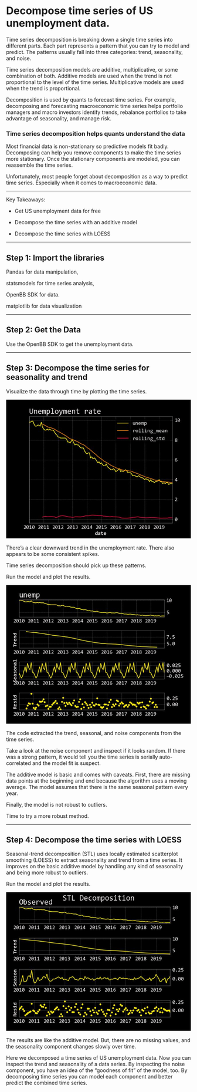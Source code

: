 # Decompose time series of US unemployment data.

Time series decomposition is breaking down a single time series into different parts. Each part represents a pattern that you can try to model and predict. The patterns usually fall into three categories: trend, seasonality, and noise.

Time series decomposition models are additive, multiplicative, or some combination of both. Additive models are used when the trend is not proportional to the level of the time series. Multiplicative models are used when the trend is proportional.

Decomposition is used by quants to forecast time series. For example, decomposing and forecasting macroeconomic time series helps portfolio managers and macro investors identify trends, rebalance portfolios to take advantage of seasonality, and manage risk.

### Time series decomposition helps quants understand the data

Most financial data is non-stationary so predictive models fit badly. Decomposing can help you remove components to make the time series more stationary. Once the stationary components are modeled, you can reassemble the time series.

Unfortunately, most people forget about decomposition as a way to predict time series. Especially when it comes to macroeconomic data.

---

Key Takeaways:

- Get US unemployment data for free

- Decompose the time series with an additive model

- Decompose the time series with LOESS

---

## Step 1: Import the libraries 

Pandas for data manipulation,

statsmodels for time series analysis,

OpenBB SDK for data.

matplotlib for data visualization

---

## Step 2: Get the Data

Use the OpenBB SDK to get the unemployment data.

---

## Step 3: Decompose the time series for seasonality and trend

Visualize the data through time by plotting the time series.

![Unemployment Rate](./Images/UnemploymentRate.jpg)

There’s a clear downward trend in the unemployment rate. There also appears to be some consistent spikes. 

Time series decomposition should pick up these patterns.


Run the model and plot the results.

![Seasonal Decomposition](./Images/SeasonalDecomposition.jpg)

The code extracted the trend, seasonal, and noise components from the time series. 

Take a look at the noise component and inspect if it looks random. 
If there was a strong pattern, it would tell you the time series is serially auto-correlated and the model fit is suspect.

The additive model is basic and comes with caveats. 
First, there are missing data points at the beginning and end because the algorithm uses a moving average. The model assumes that there is the same seasonal pattern every year. 

Finally, the model is not robust to outliers.

Time to try a more robust method.

---

## Step 4: Decompose the time series with LOESS
Seasonal-trend decomposition (STL) uses locally estimated scatterplot smoothing (LOESS) to extract seasonality and trend from a time series. It improves on the basic additive model by handling any kind of seasonality and being more robust to outliers.

Run the model and plot the results.

![STL Decomposition](./Images/StlDecomposition.jpg)

The results are like the additive model. But, there are no missing values, and the seasonality component changes slowly over time.

Here we decomposed a time series of US unemployment data. 
Now you can inspect the trend and seasonality of a data series. 
By inspecting the noise component, you have an idea of the “goodness of fit” of the model, too. 
By decomposing time series you can model each component and better predict the combined time series.